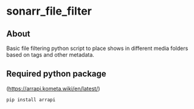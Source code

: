 # sonarr_file_filter
## About
Basic file filtering python script to place shows in different media folders based on tags and other metadata. 

## Required python package
(https://arrapi.kometa.wiki/en/latest/)
```
pip install arrapi 
```
